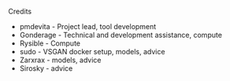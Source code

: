 Credits
- pmdevita - Project lead, tool development
- Gonderage - Technical and development assistance, compute
- Rysible - Compute
- sudo - VSGAN docker setup, models, advice
- Zarxrax - models, advice
- Sirosky - advice